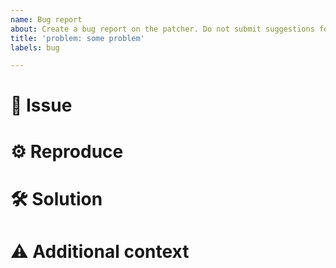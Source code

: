 ```yaml
---
name: Bug report
about: Create a bug report on the patcher. Do not submit suggestions for patches here.
title: 'problem: some problem'
labels: bug

---
```


# 🐞 Issue

<!-- Describe your issue in detail here -->

# ⚙ Reproduce

<!-- Include your environment and steps to reproduce the issue as detailed as possible -->

# 🛠 Solution

<!-- If applicable, add a possible solution -->

# ⚠ Additional context

<!-- Add any other context about the problem here -->